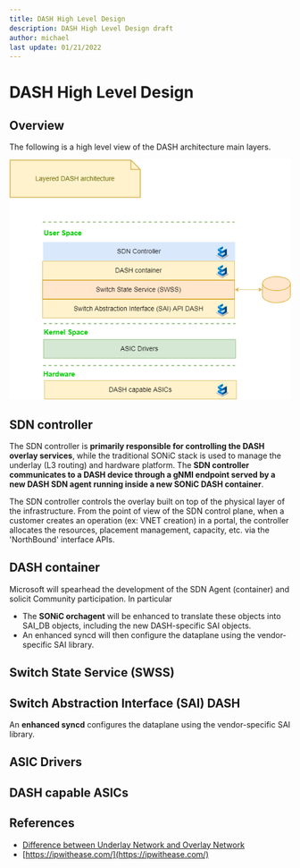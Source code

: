 ```yaml
---
title: DASH High Level Design 
description: DASH High Level Design draft
author: michael
last update: 01/21/2022
---
```



# DASH High Level Design 




## Overview

The following is a high level view of the DASH architecture main layers. 

![](images/architecture/draft-simple-layered-architecture.png)



## SDN controller

The SDN controller is **primarily responsible for controlling the DASH overlay services**, while the traditional SONiC stack is used to manage the underlay (L3 routing) and hardware platform. The **SDN controller communicates to a DASH device through a gNMI endpoint served by a new DASH SDN agent running inside a new SONiC DASH container**.  

The SDN controller controls the overlay built on top of the physical layer of the infrastructure.  From the point of view of the SDN control plane, when a customer creates an operation (ex: VNET creation) in a portal, the controller allocates the resources, placement management, capacity, etc. via the 'NorthBound' interface APIs.


## DASH container

Microsoft will spearhead the development of the SDN Agent (container) and solicit Community participation. In particular 
- The **SONiC orchagent** will be enhanced to translate these objects into SAI_DB objects, including the new DASH-specific SAI objects. 
- An enhanced syncd will then configure the dataplane using the vendor-specific SAI library.


## Switch State Service (SWSS)


## Switch Abstraction Interface (SAI) DASH

An **enhanced syncd** configures the dataplane using the vendor-specific SAI library.

## ASIC Drivers



## DASH capable ASICs




## References
- [Difference between Underlay Network and Overlay Network](https://ipwithease.com/difference-between-underlay-network-and-overlay-network/)
- [https://ipwithease.com/](https://ipwithease.com/)
